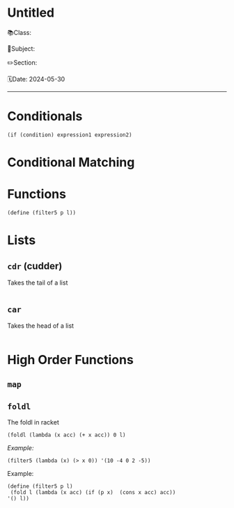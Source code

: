 # Untitled

📚Class: 

📘Subject: <a href="https://github.com/lamula21/cheat-sheets/blob/main/"></a>

✏️Section: 

🗓️Date: 2024-05-30

---

# Conditionals

```racket
(if (condition) expression1 expression2)
```

# Conditional Matching


# Functions

```racket
(define (filter5 p l))
```


# Lists


## `cdr` (cudder)

Takes the tail of a list

```racket

```

## `car`

Takes the head of a list

```racket

```


# High Order Functions

## `map`

## `foldl`

The foldl in racket

```rkt
(foldl (lambda (x acc) (+ x acc)) 0 l)
```

*Example:*

```racket
(filter5 (lambda (x) (> x 0)) '(10 -4 0 2 -5))
```

Example:

```rkt
(define (filter5 p l)  
 (fold l (lambda (x acc) (if (p x)  (cons x acc) acc)) 
'() l))
```

